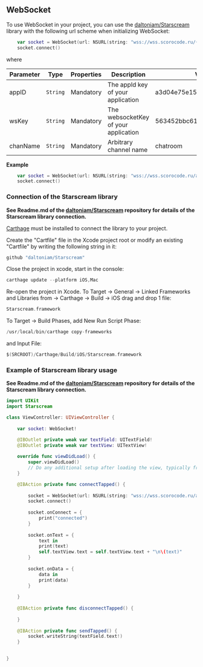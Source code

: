 <a name="WebSocket"></a>

## WebSocket

To use WebSocket in your project, you can use the [daltoniam/Starscream](https://github.com/daltoniam/Starscream) library with the following url scheme when initializing WebSocket:

```SWIFT
    var socket = WebSocket(url: NSURL(string: "wss://wss.scorocode.ru/{appID}/{wsKey}/{chanName}")!)
    socket.connect()
```
where

| Parameter | Type | Properties | Description | Value example |
| --- | --- | --- | --- | --- | 
| appID | <code>String</code> | Mandatory | The appld key of your application | a3d04e75e157b2f7ae20c2fce02f63d6 |
| wsKey | <code>String</code> | Mandatory | The websocketKey of your application | 563452bbc611d8106d5da767365897de |
| chanName | <code>String</code> | Mandatory | Arbitrary channel name  | chatroom |

**Example**

```SWIFT
    var socket = WebSocket(url: NSURL(string: "wss://wss.scorocode.ru/a3d04e75e157b2f7ae20c2fce02f63d6/563452bbc611d8106d5da767365897de/chatroom")!)
    socket.connect()
```

### Connection of the Starscream library

**See Readme.md of the [daltoniam/Starscream](https://github.com/daltoniam/Starscream) repository for details of the Starscream library connection.**

[Carthage](https://github.com/Carthage/Carthage) must be installed to connect the library to your project.

 
Create the "Cartfile" file in the Xcode project root or modify an existing "Cartfile" by writing the following string in it:

```SWIFT
github "daltoniam/Starscream"
```

Close the project in xcode, start in the console:

```SWIFT
carthage update --platform iOS,Mac
```

Re-open the project in Xcode. To Target -> General -> Linked Frameworks and Libraries from <Project folder> -> Carthage -> Build -> iOS drag and drop 1 file:

```SWIFT
Starscream.framework
```

To Target -> Build Phases, add New Run Script Phase:

```SWIFT
/usr/local/bin/carthage copy-frameworks
```

and Input File:

```SWIFT
$(SRCROOT)/Carthage/Build/iOS/Starscream.framework
```

### Example of Starscream library usage

**See Readme.md of the [daltoniam/Starscream](https://github.com/daltoniam/Starscream) repository for details of the Starscream library connection.**

```SWIFT
import UIKit
import Starscream

class ViewController: UIViewController {
    
    var socket: WebSocket!

    @IBOutlet private weak var textField: UITextField!
    @IBOutlet private weak var textView: UITextView!
    
    override func viewDidLoad() {
        super.viewDidLoad()
        // Do any additional setup after loading the view, typically from a nib.
    }

    @IBAction private func connectTapped() {
        
        socket = WebSocket(url: NSURL(string: "wss://wss.scorocode.ru/a3d04e75e157b2f7ae20c2fce02f63d6/563452bbc611d8106d5da767365897de/chatroom")!)
        socket.connect()
        
        socket.onConnect = {
            print("connected")
        }
        
        socket.onText = {
            text in
            print(text)
            self.textView.text = self.textView.text + "\n\(text)"
        }
        
        socket.onData = {
            data in
            print(data)
        }
        
    }
    
    @IBAction private func disconnectTapped() {
        
    }
    
    @IBAction private func sendTapped() {
        socket.writeString(textField.text!)
    }
    

}
```